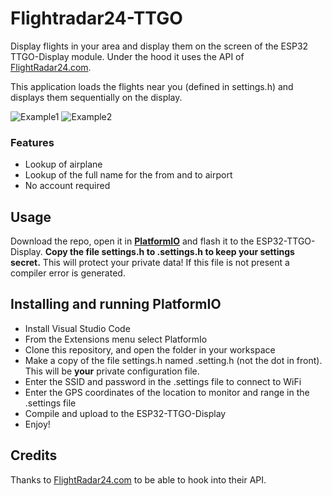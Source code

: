 # Flightradar24-TTGO
Display flights in your area and display them on the screen of the ESP32 TTGO-Display module.
Under the hood it uses the API of [FlightRadar24.com](https://www.flightradar24.com/).

This application loads the flights near you (defined in settings.h) and displays them sequentially on the display.

![Example1](https://github.com/rzeldent/esp32-flightradar24-TTGO/blob/develop/20210529_153707.jpg)
![Example2](https://github.com/rzeldent/esp32-flightradar24-TTGO/blob/develop/20210529_153709.jpg)

### Features
- Lookup of airplane
- Lookup of the full name for the from and to airport
- No account required

## Usage
Download the repo, open it in [**PlatformIO**](https://platformio.org/) and flash it to the ESP32-TTGO-Display.
**Copy the file settings.h to .settings.h to keep your settings secret.** This will protect your private data!
If this file is not present a compiler error is generated.

## Installing and running PlatformIO

- Install Visual Studio Code
- From the Extensions menu select PlatformIo
- Clone this repository, and open the folder in your workspace
- Make a copy of the file settings.h named .setting.h (not the dot in front). This will be **your** private configuration file.
- Enter the SSID and password in the .settings file to connect to WiFi
- Enter the GPS coordinates of the location to monitor and range in the .settings file
- Compile and upload to the ESP32-TTGO-Display
- Enjoy!

## Credits
Thanks to [FlightRadar24.com](https://www.flightradar24.com/) to be able to hook into their API.
